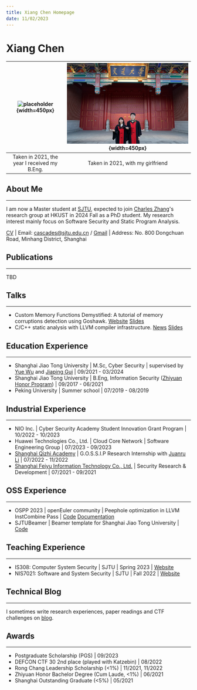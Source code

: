 ```yaml
---
title: Xiang Chen Homepage
date: 11/02/2023
---
```


<!-- generate html using pandoc: pandoc --standalone --template _homepage/template.html _homepage/index.md -o index.html -->

# Xiang Chen

| ![placeholder](assets/img/favicons/selfile.jpg){width=450px} | ![placeholder](assets/img/favicons/couple.jpg){width=450px} |
|:-:|:-:|
| Taken in 2021, the year I received my B.Eng. | Taken in 2021, with my girlfriend |

## About Me

---

I am now a Master student at [SJTU](ttps://www.sjtu.edu.cn), expected to join [Charles Zhang](https://cse.hkust.edu.hk/~charlesz)'s research group at HKUST in 2024 Fall as a PhD student. My research interest mainly focus on Software Security and Static Program Analysis.

[CV](https://rxresu.me/cascades/curriculum-vitae) | Email: cascades@sjtu.edu.cn / [Gmail](sjtu.xiangchen@gmail.com) | Address: No. 800 Dongchuan Road, Minhang District, Shanghai

## Publications

---

TBD

## Talks

---

- Custom Memory Functions Demystified: A tutorial of memory corruptions detection using Goshawk. [Website](https://github.com/cascades-sjtu/Goshawk-tutorial/) [Slides](https://github.com/cascades-sjtu/Goshawk-tutorial/blob/main/slide/asiaccs23-tutorial-export.pdf)
- C/C++ static analysis with LLVM compiler infrastructure. [News](https://mp.weixin.qq.com/s/QxfoEiuwiMxav5qtKWxfwg) [Slides](https://github.com/cascades-sjtu/Slides/blob/main/industry/vois-export.pdf)

## Education Experience

---

- Shanghai Jiao Tong University | M.Sc, Cyber Security | supervised by [Yue Wu](https://infosec.sjtu.edu.cn/DirectoryDetail.aspx?id=155) and [Jiaping Gui](https://infosec.sjtu.edu.cn/DirectoryDetail.aspx?id=173) | 09/2021 - 03/2024
- Shanghai Jiao Tong University | B.Eng, Information Security ([Zhiyuan Honor Program](https://zhiyuan.sjtu.edu.cn/html/zhiyuan/student_view?id=3177)) | 09/2017 - 06/2021
- Peking University | Summer school | 07/2019 - 08/2019

## Industrial Experience

---

- NIO Inc. | Cyber Security Academy Student Innovation Grant Program | 10/2022 - 10/2023
- Huawei Technologies Co., Ltd. | Cloud Core Network | Software Engineering Group | 07/2023 - 09/2023
- [Shanghai Qizhi Academy](https://sqz.ac.cn) | G.O.S.S.I.P Research Internship with [Juanru Li](http://lijuanru.com) | 07/2022 - 11/2022
- [Shanghai Feiyu Information Technology Co., Ltd.](https://feysh.cn/#/) | Security Research & Development | 07/2021 - 09/2021

## OSS Experience

---

- OSPP 2023 | openEuler community | Peephole optimization in LLVM InstCombine Pass | [Code](https://gitee.com/openeuler/llvm-project/pulls/28) [Documentation](https://gitee.com/cascades/llvm-project/wikis)
- SJTUBeamer | Beamer template for Shanghai Jiao Tong University | [Code](https://github.com/sjtug/SJTUBeamer)

## Teaching Experience

---

- IS308: Computer System Security | SJTU | Spring 2023 | [Website](https://crypto.sjtu.edu.cn/is308)
- NIS7021: Software and System Security | SJTU | Fall 2022 | [Website](http://cascades-sjtu.github.io/nis7021-labs)

## Technical Blog

---

I sometimes write research experiences, paper readings and CTF challenges on [blog](https://cascades-sjtu.github.io/archives).

## Awards

---

- Postgraduate Scholarship (PGS) | 09/2023
- DEFCON CTF 30 2nd place (played with Katzebin) | 08/2022
- Rong Chang Leadership Scholarship (<1%) | 11/2021, 11/2022
- Zhiyuan Honor Bachelor Degree (Cum Laude, <1%) | 06/2021
- Shanghai Outstanding Graduate (<5%) | 05/2021
